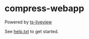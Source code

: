 # compress-webapp

Powered by [ts-liveview](https://github.com/beenotung/ts-liveview/blob/v5-web-template/README.md)

See [help.txt](help.txt) to get started.
